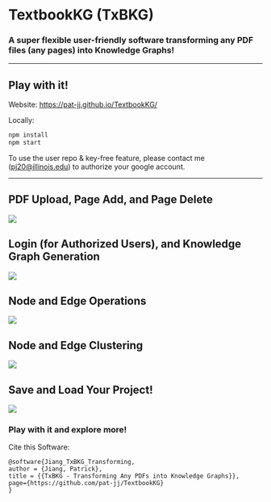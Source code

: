 # TextbookKG (TxBKG)
### A super flexible user-friendly software transforming any PDF files (any pages) into Knowledge Graphs!

---
## Play with it!


Website: 
https://pat-jj.github.io/TextbookKG/

Locally:
``` bash
npm install
npm start
```

To use the user repo & key-free feature, please contact me (pj20@illinois.edu) to authorize your google account.

---
## PDF Upload, Page Add, and Page Delete
![](https://github.com/pat-jj/TextbookKG/blob/main/public/demo_gifs/upload_add_delete.gif)

## Login (for Authorized Users), and Knowledge Graph Generation
![](https://github.com/pat-jj/TextbookKG/blob/main/public/demo_gifs/login_generate.gif)

## Node and Edge Operations
![](https://github.com/pat-jj/TextbookKG/blob/main/public/demo_gifs/NE_operation.gif)

## Node and Edge Clustering
![](https://github.com/pat-jj/TextbookKG/blob/main/public/demo_gifs/NE_Clustering.gif)

## Save and Load Your Project!
![](https://github.com/pat-jj/TextbookKG/blob/main/public/demo_gifs/save_load.gif)


### Play with it and explore more!

Cite this Software:
```
@software{Jiang_TxBKG_Transforming,
author = {Jiang, Patrick},
title = {{TxBKG - Transforming Any PDFs into Knowledge Graphs}},
page={https://github.com/pat-jj/TextbookKG}
}
```
